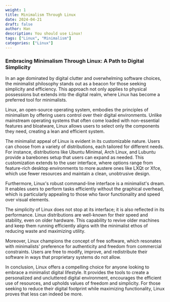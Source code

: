 ```yaml
---
weight: 1
title: Minimalism Through Linux
date: 2024-04-21
draft: false
author: Han
description: You should use Linux!
tags: ["Linux", "Minimalism"]
categories: ["Linux"]
---
```


### Embracing Minimalism Through Linux: A Path to Digital Simplicity

In an age dominated by digital clutter and overwhelming software choices, the minimalist philosophy stands out as a beacon for those seeking simplicity and efficiency. This approach not only applies to physical possessions but extends into the digital realm, where Linux has become a preferred tool for minimalists.

Linux, an open-source operating system, embodies the principles of minimalism by offering users control over their digital environments. Unlike mainstream operating systems that often come loaded with non-essential features and bloatware, Linux allows users to select only the components they need, creating a lean and efficient system.

The minimalist appeal of Linux is evident in its customizable nature. Users can choose from a variety of distributions, each tailored for different needs. For instance, distributions like Ubuntu Minimal, Arch Linux, and Lubuntu provide a barebones setup that users can expand as needed. This customization extends to the user interface, where options range from feature-rich desktop environments to more austere ones like LXQt or Xfce, which use fewer resources and maintain a clean, unobtrusive design.

Furthermore, Linux's robust command-line interface is a minimalist's dream. It enables users to perform tasks efficiently without the graphical overhead, which is particularly appealing to those who favor functionality and speed over visual elements.

The simplicity of Linux does not stop at its interface; it is also reflected in its performance. Linux distributions are well-known for their speed and stability, even on older hardware. This capability to revive older machines and keep them running efficiently aligns with the minimalist ethos of reducing waste and maximizing utility.

Moreover, Linux champions the concept of free software, which resonates with minimalists' preference for authenticity and freedom from commercial constraints. Users are free to modify, improve, and redistribute their software in ways that proprietary systems do not allow.

In conclusion, Linux offers a compelling choice for anyone looking to embrace a minimalist digital lifestyle. It provides the tools to create a personalized and uncluttered digital environment, encourages the efficient use of resources, and upholds values of freedom and simplicity. For those seeking to reduce their digital footprint while maximizing functionality, Linux proves that less can indeed be more.
